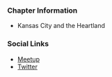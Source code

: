 ### Chapter Information
* Kansas City and the Heartland

### Social Links
* [Meetup](https://meetup.com/OWASP-Kansas-City)
* [Twitter](https://twitter.com/OWASPKC)
